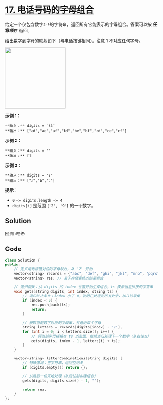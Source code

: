 # [17. 电话号码的字母组合](https://leetcode.cn/problems/letter-combinations-of-a-phone-number/description/?envType=study-plan-v2&envId=top-100-liked)

给定一个仅包含数字`2-9`的字符串，返回所有它能表示的字母组合。答案可以按 **任意顺序**  返回。

给出数字到字母的映射如下（与电话按键相同）。注意 1 不对应任何字母。

<img src="https://gitee.com/baishuaishuai/saveimg/raw/master/202508050023073.png" style="width: 200px;">

**示例 1：** 

```
**输入：** digits = "23"
**输出：** ["ad","ae","af","bd","be","bf","cd","ce","cf"]
```

**示例 2：** 

```
**输入：** digits = ""
**输出：** []
```

**示例 3：** 

```
**输入：** digits = "2"
**输出：** ["a","b","c"]
```

**提示：** 

- `0 <= digits.length <= 4`
- `digits[i]` 是范围 `['2', '9']` 的一个数字。

## Solution

回溯+哈希

## Code

```c++
class Solution {
public:
    // 定义电话按键对应的字母映射，从 '2' 开始
    vector<string> records = {"abc", "def", "ghi", "jkl", "mno", "pqrs", "tuv", "wxyz"};
    vector<string> res; // 用于存储最终的结果组合

    // 递归函数：从 digits 的 index 位置开始生成组合，ts 表示当前拼接的字符串
    void gets(string digits, int index, string ts) {
        // 递归终止条件：index 小于 0，说明已处理完所有数字，加入结果集
        if (index < 0) {
            res.push_back(ts);
            return;
        }

        // 获取当前数字对应的字母串，并遍历每个字母
        string letters = records[digits[index] - '2'];
        for (int i = 0; i < letters.size(); i++) {
            // 将当前字母拼接在 ts 的前面，继续递归处理下一个数字（从右往左）
            gets(digits, index - 1, letters[i] + ts);
        }
    }

    vector<string> letterCombinations(string digits) {
        // 特殊情况：空字符串，返回空结果
        if (digits.empty()) return {};

        // 从最后一位开始处理（从后往前构建组合）
        gets(digits, digits.size() - 1, "");

        return res;
    }
};

```

